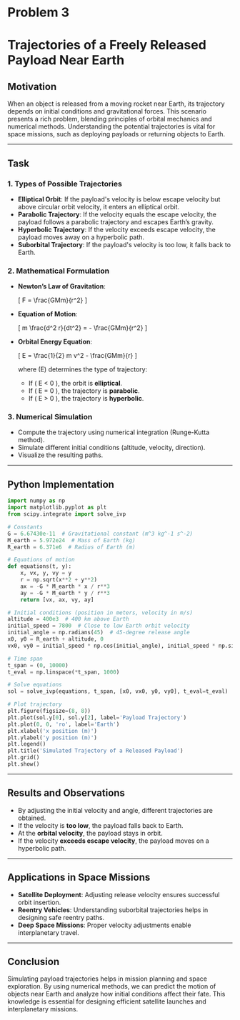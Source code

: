 # Problem 3

# Trajectories of a Freely Released Payload Near Earth

## Motivation

When an object is released from a moving rocket near Earth, its trajectory depends on initial conditions and gravitational forces. This scenario presents a rich problem, blending principles of orbital mechanics and numerical methods. Understanding the potential trajectories is vital for space missions, such as deploying payloads or returning objects to Earth.

---

## Task

### 1. Types of Possible Trajectories

- **Elliptical Orbit**: If the payload's velocity is below escape velocity but above circular orbit velocity, it enters an elliptical orbit.
- **Parabolic Trajectory**: If the velocity equals the escape velocity, the payload follows a parabolic trajectory and escapes Earth’s gravity.
- **Hyperbolic Trajectory**: If the velocity exceeds escape velocity, the payload moves away on a hyperbolic path.
- **Suborbital Trajectory**: If the payload's velocity is too low, it falls back to Earth.

### 2. Mathematical Formulation

- **Newton’s Law of Gravitation**:

  \[ F = \frac{GMm}{r^2} \]

- **Equation of Motion**:

  \[ m \frac{d^2 r}{dt^2} = - \frac{GMm}{r^2} \]

- **Orbital Energy Equation**:

  \[ E = \frac{1}{2} m v^2 - \frac{GMm}{r} \]

  where \(E\) determines the type of trajectory:

  - If \( E < 0 \), the orbit is **elliptical**.
  - If \( E = 0 \), the trajectory is **parabolic**.
  - If \( E > 0 \), the trajectory is **hyperbolic**.

### 3. Numerical Simulation

- Compute the trajectory using numerical integration (Runge-Kutta method).
- Simulate different initial conditions (altitude, velocity, direction).
- Visualize the resulting paths.

---

## Python Implementation

```python
import numpy as np
import matplotlib.pyplot as plt
from scipy.integrate import solve_ivp

# Constants
G = 6.67430e-11  # Gravitational constant (m^3 kg^-1 s^-2)
M_earth = 5.972e24  # Mass of Earth (kg)
R_earth = 6.371e6  # Radius of Earth (m)

# Equations of motion
def equations(t, y):
    x, vx, y, vy = y
    r = np.sqrt(x**2 + y**2)
    ax = -G * M_earth * x / r**3
    ay = -G * M_earth * y / r**3
    return [vx, ax, vy, ay]

# Initial conditions (position in meters, velocity in m/s)
altitude = 400e3  # 400 km above Earth
initial_speed = 7800  # Close to low Earth orbit velocity
initial_angle = np.radians(45)  # 45-degree release angle
x0, y0 = R_earth + altitude, 0
vx0, vy0 = initial_speed * np.cos(initial_angle), initial_speed * np.sin(initial_angle)

# Time span
t_span = (0, 10000)
t_eval = np.linspace(*t_span, 1000)

# Solve equations
sol = solve_ivp(equations, t_span, [x0, vx0, y0, vy0], t_eval=t_eval)

# Plot trajectory
plt.figure(figsize=(8, 8))
plt.plot(sol.y[0], sol.y[2], label='Payload Trajectory')
plt.plot(0, 0, 'ro', label='Earth')
plt.xlabel('x position (m)')
plt.ylabel('y position (m)')
plt.legend()
plt.title('Simulated Trajectory of a Released Payload')
plt.grid()
plt.show()
```

---

## Results and Observations

- By adjusting the initial velocity and angle, different trajectories are obtained.
- If the velocity is **too low**, the payload falls back to Earth.
- At the **orbital velocity**, the payload stays in orbit.
- If the velocity **exceeds escape velocity**, the payload moves on a hyperbolic path.

---

## Applications in Space Missions

- **Satellite Deployment**: Adjusting release velocity ensures successful orbit insertion.
- **Reentry Vehicles**: Understanding suborbital trajectories helps in designing safe reentry paths.
- **Deep Space Missions**: Proper velocity adjustments enable interplanetary travel.

---

## Conclusion

Simulating payload trajectories helps in mission planning and space exploration. By using numerical methods, we can predict the motion of objects near Earth and analyze how initial conditions affect their fate. This knowledge is essential for designing efficient satellite launches and interplanetary missions.
